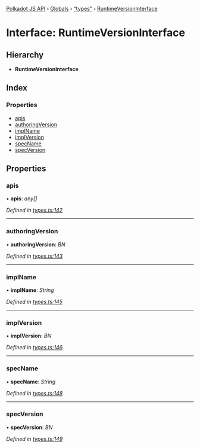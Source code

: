 [Polkadot JS API](../README.md) › [Globals](../globals.md) › ["types"](../modules/_types_.md) › [RuntimeVersionInterface](_types_.runtimeversioninterface.md)

# Interface: RuntimeVersionInterface

## Hierarchy

* **RuntimeVersionInterface**

## Index

### Properties

* [apis](_types_.runtimeversioninterface.md#apis)
* [authoringVersion](_types_.runtimeversioninterface.md#authoringversion)
* [implName](_types_.runtimeversioninterface.md#implname)
* [implVersion](_types_.runtimeversioninterface.md#implversion)
* [specName](_types_.runtimeversioninterface.md#specname)
* [specVersion](_types_.runtimeversioninterface.md#specversion)

## Properties

###  apis

• **apis**: *any[]*

*Defined in [types.ts:142](https://github.com/polkadot-js/api/blob/ed4af1d04b/packages/types/src/types.ts#L142)*

___

###  authoringVersion

• **authoringVersion**: *BN*

*Defined in [types.ts:143](https://github.com/polkadot-js/api/blob/ed4af1d04b/packages/types/src/types.ts#L143)*

___

###  implName

• **implName**: *String*

*Defined in [types.ts:145](https://github.com/polkadot-js/api/blob/ed4af1d04b/packages/types/src/types.ts#L145)*

___

###  implVersion

• **implVersion**: *BN*

*Defined in [types.ts:146](https://github.com/polkadot-js/api/blob/ed4af1d04b/packages/types/src/types.ts#L146)*

___

###  specName

• **specName**: *String*

*Defined in [types.ts:148](https://github.com/polkadot-js/api/blob/ed4af1d04b/packages/types/src/types.ts#L148)*

___

###  specVersion

• **specVersion**: *BN*

*Defined in [types.ts:149](https://github.com/polkadot-js/api/blob/ed4af1d04b/packages/types/src/types.ts#L149)*

